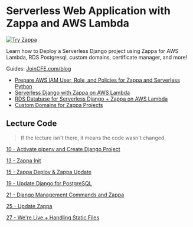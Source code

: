 # Serverless Web Application with Zappa and AWS Lambda

[![Try Zappa](https://cfe2-static.s3-us-west-2.amazonaws.com/media/projects/try-zappa-serverless-django-aws-lambda/images/share/try_zappa_serverless_django_share.jpg)](https://www.codingforentrepreneurs.com/projects/try-zappa)

Learn how to Deploy a Serverless Django project using Zappa for AWS Lambda, RDS Postgresql, custom domains, certificate manager, and more!


Guides: [JoinCFE.com/blog](http://joincfe.com/blog)

- [Prepare AWS IAM User, Role, and Policies for Zappa and Serverless Python](https://kirr.co/ivdu3d)
- [Serverless Django with Zappa on AWS Lambda](https://kirr.co/s0hj21)
- [RDS Database for Serverless Django + Zappa on AWS Lambda](https://kirr.co/od78zg)
- [Custom Domains for Zappa Projects](https://kirr.co/ym1s61)


## Lecture Code

> If the lecture isn't there, it means the code wasn't changed.

[10 - Activate pipenv and Create Django Project](../../tree/04d1f2ef0ea909d7cc8f0f0993ef18c54996c246)

[13 - Zappa Init](../../tree/ade42bfc1b69ca7551f7a9f8ed21bad5b39c6d4c)

[15 - Zappa Deploy & Zappa Update](../../tree/ef12f43b01aad47fda934e21deb65360d55564ba)

[19 - Update Django for PostgreSQL](../../tree/a66f9849e2b07cd36eb3c89664f07fdea1d8835c)

[21 - Django Management Commands and Zappa](../../tree/5e3ec1f9ee6345860cde95efa1aeb3e3f760b416)

[25 - Update Zappa](../../tree/1a36716f6aff149e5b733508a96411fbff49f23c)

[27 - We're Live + Handling Static Files](../../tree/4a369839bdff5fffe144825bd555284ec10e65a6)

